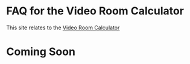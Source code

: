 # FAQ for the Video Room Calculator

This site relates to the [Video Room Calculator](https://collabexperience.com)

# Coming Soon #
